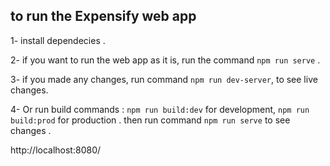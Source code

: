 
## to run the Expensify web app

1- install dependecies .

2- if you want to run the web app as it is, run the command `npm run serve` .

3- if you made any changes, run command `npm run dev-server`, to see live changes.

4- Or run build commands : `npm run build:dev` for development, `npm run build:prod` for production . then run command `npm run serve` to see changes .

http://localhost:8080/